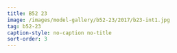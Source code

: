 ```yaml
---
title: B52 23
image: /images/model-gallery/b52-23/2017/b23-int1.jpg
tag: b52-23
caption-style: no-caption no-title
sort-order: 3
---
```


